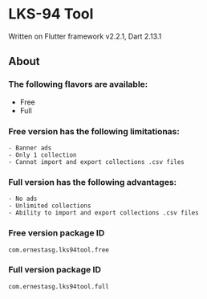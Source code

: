 # LKS-94 Tool

Written on Flutter framework v2.2.1,
Dart 2.13.1

## About

### The following flavors are available:
- Free
- Full

### Free version has the following limitationas:
    - Banner ads
    - Only 1 collection
    - Cannot import and export collections .csv files


### Full version has the following advantages:
    - No ads
    - Unlimited collections
    - Ability to import and export collections .csv files


### Free version package ID
    com.ernestasg.lks94tool.free
### Full version package ID
    com.ernestasg.lks94tool.full
